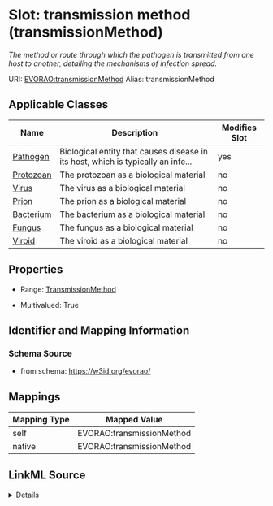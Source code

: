 

# Slot: transmission method (transmissionMethod) 


_The method or route through which the pathogen is transmitted from one host to another, detailing the mechanisms of infection spread._





URI: [EVORAO:transmissionMethod](https://w3id.org/evorao/transmissionMethod)
Alias: transmissionMethod

<!-- no inheritance hierarchy -->





## Applicable Classes

| Name | Description | Modifies Slot |
| --- | --- | --- |
| [Pathogen](Pathogen.md) | Biological entity that causes disease in its host, which is typically an infe... |  yes  |
| [Protozoan](Protozoan.md) | The protozoan as a biological material |  no  |
| [Virus](Virus.md) | The virus as a biological material |  no  |
| [Prion](Prion.md) | The prion as a biological material |  no  |
| [Bacterium](Bacterium.md) | The bacterium as a biological material |  no  |
| [Fungus](Fungus.md) | The fungus as a biological material |  no  |
| [Viroid](Viroid.md) | The viroid as a biological material |  no  |







## Properties

* Range: [TransmissionMethod](TransmissionMethod.md)

* Multivalued: True





## Identifier and Mapping Information







### Schema Source


* from schema: https://w3id.org/evorao/




## Mappings

| Mapping Type | Mapped Value |
| ---  | ---  |
| self | EVORAO:transmissionMethod |
| native | EVORAO:transmissionMethod |




## LinkML Source

<details>
```yaml
name: transmissionMethod
description: The method or route through which the pathogen is transmitted from one
  host to another, detailing the mechanisms of infection spread.
title: transmission method
from_schema: https://w3id.org/evorao/
rank: 1000
alias: transmissionMethod
domain_of:
- Pathogen
range: TransmissionMethod
required: false
multivalued: true

```
</details>